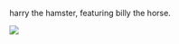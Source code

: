 harry the hamster, featuring billy the horse.

[![](https://i.imgur.com/4q8ozKX.png)](https://youtu.be/QwU8j2_6IOI)
